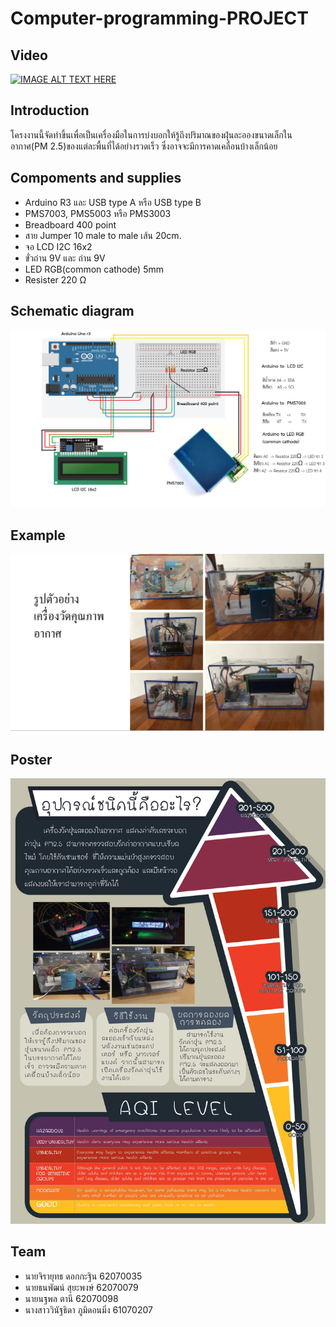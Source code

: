 # Computer-programming-PROJECT

## Video ##
[![IMAGE ALT TEXT HERE](https://img.youtube.com/vi/Y4He-0F_8lA/0.jpg)](https://www.youtube.com/watch?v=Y4He-0F_8lA)

## Introduction ##
  โครงงานนี้จัดทำขึ้นเพื่อเป็นเครื่องมือในการบ่งบอกให้รู้ถึงปริมาณของฝุ่นละอองขนาดเล็กในอากาศ(PM 2.5)ของแต่ละพื้นที่ได้อย่างรวดเร็ว ซึ่งอาจจะมีการคาดเคลื่อนบ้างเล็กน้อย
  
## Compoments and supplies ##
  * Arduino R3 และ USB type A หรือ USB type B
  * PMS7003, PMS5003 หรือ PMS3003
  * Breadboard 400 point
  * สาย Jumper 10 male to male เส้น 20cm.
  * จอ LCD I2C 16x2
  * ขั่วถ่าน 9V และ ถ่าน 9V
  * LED RGB(common cathode) 5mm
  * Resister 220 Ω
## Schematic diagram ##
![Image description](https://github.com/Tuangtnp/Computer-programming-PROJECT/blob/master/hardware/howtoconnect.png?raw=true)

## Example ##
![Image description](https://github.com/Tuangtnp/Computer-programming-PROJECT/blob/master/images/PM2.5detector_example.png?raw=true)

## Poster ##
![Image description](https://github.com/Tuangtnp/Computer-programming-PROJECT/blob/master/poster/poster-1.jpg?raw=true)

## Team ##
  * นายจิรายุทธ ดอกกะฐิน 62070035
  * นายธนพัฒน์ สุยะพงษ์ 62070079
  * นายนฐพล ตานี 62070098
  * นางสาววินัฐธิดา ภูมิดอนมิ่ง 61070207
